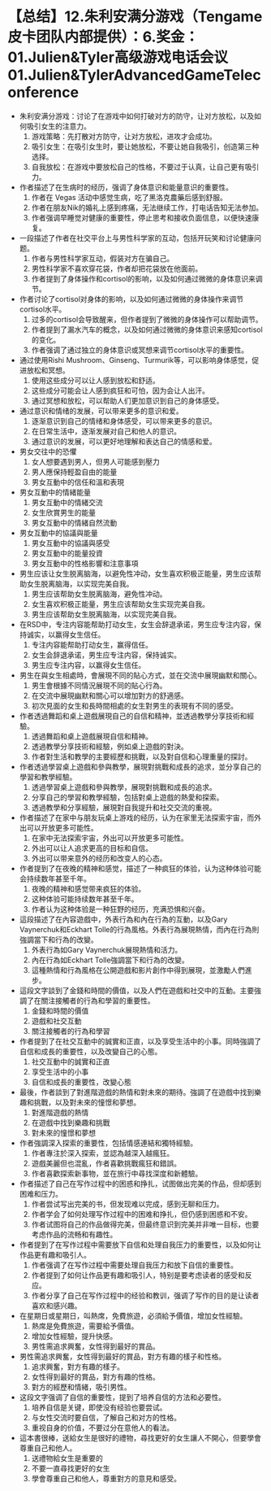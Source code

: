 # 【总结】12.朱利安满分游戏（Tengame皮卡团队内部提供）：6.奖金：01.Julien&Tyler高级游戏电话会议01.Julien&TylerAdvancedGameTeleconference

-   朱利安满分游戏：讨论了在游戏中如何打破对方的防守，让对方放松，以及如何吸引女生的注意力。
    1.  游戏策略：先打散对方防守，让对方放松，进攻才会成功。
    2.  吸引女生：在吸引女生时，要让她放松，不要让她自我吸引，创造第三种选择。
    3.  自我放松：在游戏中要放松自己的性格，不要过于认真，让自己更有吸引力。
-   作者描述了在生病时的经历，强调了身体意识和能量意识的重要性。
    1.  作者在 Vegas 活动中感觉生病，吃了黑洛克農藥后感到舒服。
    2.  作者在朋友Nik的婚礼上感到疼痛，无法继续工作，打电话告知无法参加。
    3.  作者强调早睡觉对健康的重要性，停止思考和接收负面信息，以便快速康复。
-   一段描述了作者在社交平台上与男性科学家的互动，包括开玩笑和讨论健康问题。
    1.  作者与男性科学家互动，假装对方在骗自己。
    2.  男性科学家不喜欢穿花袋，作者却把花袋放在他面前。
    3.  作者提到了身体操作和cortisol的影响，以及如何通过微微的身体意识来调节。
-   作者讨论了cortisol对身体的影响，以及如何通过微微的身体操作来调节cortisol水平。
    1.  过多的cortisol会导致醒来，但作者提到了微微的身体操作可以帮助调节。
    2.  作者提到了漏水汽车的概念，以及如何通过微微的身体意识来感知cortisol的变化。
    3.  作者强调了通过独立的身体意识或冥想来调节cortisol水平的重要性。
-   通过使用Rishi Mushroom、Ginseng、Turmurik等，可以影响身体感觉，促进放松和冥想。
    1.  使用这些成分可以让人感到放松和舒适。
    2.  这些成分可能会让人感到疯狂和可怕，因为会让人出汗。
    3.  通过冥想和放松，可以帮助人们更加意识到自己的身体感受。
-   通过意识和情绪的发展，可以带来更多的意识和爱。
    1.  逐渐意识到自己的情绪和身体感受，可以带来更多的意识。
    2.  在日常生活中，逐渐发展对自己和他人的意识。
    3.  通过意识的发展，可以更好地理解和表达自己的情感和爱。
-   男女交往中的恐懼
    1.  女人想要遇到男人，但男人可能感到壓力
    2.  男人應保持輕盈自由的能量
    3.  男女互動中的信任和溫和表現
-   男女互動中的情緒能量
    1.  男女互動中的情緒交流
    2.  女生欣賞男生的能量
    3.  男女互動中的情緒自然流動
-   男女互動中的協議與能量
    1.  男女互動中的協議與感受
    2.  男女互動中的能量投資
    3.  男女互動中的性格影響和注意事項
-   男生应该让女生脱离脑海，以避免性冲动，女生喜欢积极正能量，男生应该帮助女生脱离脑海，以实现完美自我。
    1.  男生应该帮助女生脱离脑海，避免性冲动。
    2.  女生喜欢积极正能量，男生应该帮助女生实现完美自我。
    3.  男生应该帮助女生脱离脑海，以实现完美自我。
-   在RSD中，专注内容能帮助打动女生，女生会辞退承诺，男生应专注内容，保持诚实，以赢得女生信任。
    1.  专注内容能帮助打动女生，赢得信任。
    2.  女生会辞退承诺，男生应专注内容，保持诚实。
    3.  男生应专注内容，以赢得女生信任。
-   男生在與女生相處時，會展現不同的貼心方式，並在交流中展現幽默和關心。
    1.  男生會根據不同情況展現不同的貼心行為。
    2.  在交流中展現幽默和關心可以增加對方的舒適感。
    3.  初次見面的女生和長時間相處的女生對男生的表現有不同的感受。
-   作者透過舞蹈和桌上遊戲展現自己的自信和精神，並透過教學分享技術和經驗。
    1.  透過舞蹈和桌上遊戲展現自信和精神。
    2.  透過教學分享技術和經驗，例如桌上遊戲的對決。
    3.  作者對生活和教學的主要經歷和挑戰，以及對自信和心理重量的探討。
-   作者透過學習桌上遊戲和參與教學，展現對挑戰和成長的追求，並分享自己的學習和教學經驗。
    1.  透過學習桌上遊戲和參與教學，展現對挑戰和成長的追求。
    2.  分享自己的學習和教學經驗，包括對桌上遊戲的熱愛和探索。
    3.  透過教學和分享經驗，展現對自我提升和社交交流的重視。
-   作者描述了在家中与朋友玩桌上游戏的经历，认为在家里无法探索宇宙，而外出可以开放更多可能性。
    1.  在家中无法探索宇宙，外出可以开放更多可能性。
    2.  外出可以让人追求更高的目标和自信。
    3.  外出可以带来意外的经历和改变人的心态。
-   作者提到了在夜晚的精神和感觉，描述了一种疯狂的体验，认为这种体验可能会持续数年甚至千年。
    1.  夜晚的精神和感觉带来疯狂的体验。
    2.  这种体验可能持续数年甚至千年。
    3.  作者认为这种体验是一种狂野的经历，充满恐惧和兴奋。
-   這段描述了在內容遊戲中，外表行為和內在行為的互動，以及Gary Vaynerchuk和Eckhart Tolle的行為風格。外表行為展現熱情，而內在行為則強調當下和行為的改變。
    1.  外表行為如Gary Vaynerchuk展現熱情和活力。
    2.  內在行為如Eckhart Tolle強調當下和行為的改變。
    3.  這種熱情和行為風格在公開遊戲和影片創作中得到展現，並激勵人們進步。
-   這段文字談到了金錢和時間的價值，以及人們在遊戲和社交中的互動。主要強調了在關注接觸者的行為和學習的重要性。
    1.  金錢和時間的價值
    2.  遊戲和社交互動
    3.  關注接觸者的行為和學習
-   作者提到了在社交互動中的誠實和正直，以及享受生活中的小事。同時強調了自信和成長的重要性，以及改變自己的心態。
    1.  社交互動中的誠實和正直
    2.  享受生活中的小事
    3.  自信和成長的重要性，改變心態
-   最後，作者談到了對進階遊戲的熱情和對未來的期待。強調了在遊戲中找到樂趣和挑戰，以及對未來的憧憬和夢想。
    1.  對進階遊戲的熱情
    2.  在遊戲中找到樂趣和挑戰
    3.  對未來的憧憬和夢想
-   作者強調深入探索的重要性，包括情感連結和獨特經驗。
    1.  作者專注於深入探索，並認為越深入越瘋狂。
    2.  遊戲美麗但也混亂，作者喜歡挑戰瘋狂和錯誤。
    3.  作者喜歡探索新事物，並在旅行中尋找深度和新體驗。
-   作者描述了自己在写作过程中的困惑和挣扎，试图做出完美的作品，但却感到困难和压力。
    1.  作者尝试写出完美的书，但发现难以完成，感到无聊和压力。
    2.  作者学会了如何处理写作过程中的困难和挣扎，但仍感到困惑和不安。
    3.  作者试图将自己的作品做得完美，但最终意识到完美并非唯一目标，也要考虑作品的流畅和有趣性。
-   作者提到了在写作过程中需要放下自信和处理自我压力的重要性，以及如何让作品更有趣和吸引人。
    1.  作者强调了在写作过程中需要处理自我压力和放下自信的重要性。
    2.  作者提到了如何让作品更有趣和吸引人，特别是要考虑读者的感受和反应。
    3.  作者分享了自己在写作过程中的经验和教训，强调了写作的目的是让读者喜欢和感兴趣。
-   在星期日或星期日，叫熱席，免費旅遊，必須給予價值，增加女性經驗。
    1.  熱席是免費旅遊，需要給予價值。
    2.  增加女性經驗，提升快感。
    3.  男性需追求興奮，女性得到最好的賞品。
-   男性需追求興奮，女性得到最好的賞品，對方有趣的樣子和性格。
    1.  追求興奮，對方有趣的樣子。
    2.  女性得到最好的賞品，對方有趣的性格。
    3.  對方的經歷和情緒，吸引男性。
-   这段文字强调了自信的重要性，提到了培养自信的方法和必要性。
    1.  培养自信是关键，即使没有经验也要尝试。
    2.  与女性交流时要自信，了解自己和对方的性格。
    3.  重视自身的价值，不要过分在意他人的看法。
-   這本書很棒，送給女生是很好的禮物，尋找更好的女生讓人不開心，但要學會尊重自己和他人。
    1.  送禮物給女生是重要的
    2.  不要一直尋找更好的女生
    3.  學會尊重自己和他人，尊重對方的意見和感受。